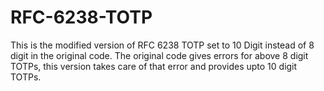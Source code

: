 # RFC-6238-TOTP
This is the modified version of RFC 6238 TOTP set to 10 Digit instead of 8 digit in the original code.
The original code gives errors for above 8 digit TOTPs, 
this version takes care of that error and provides upto 10 digit TOTPs. 
